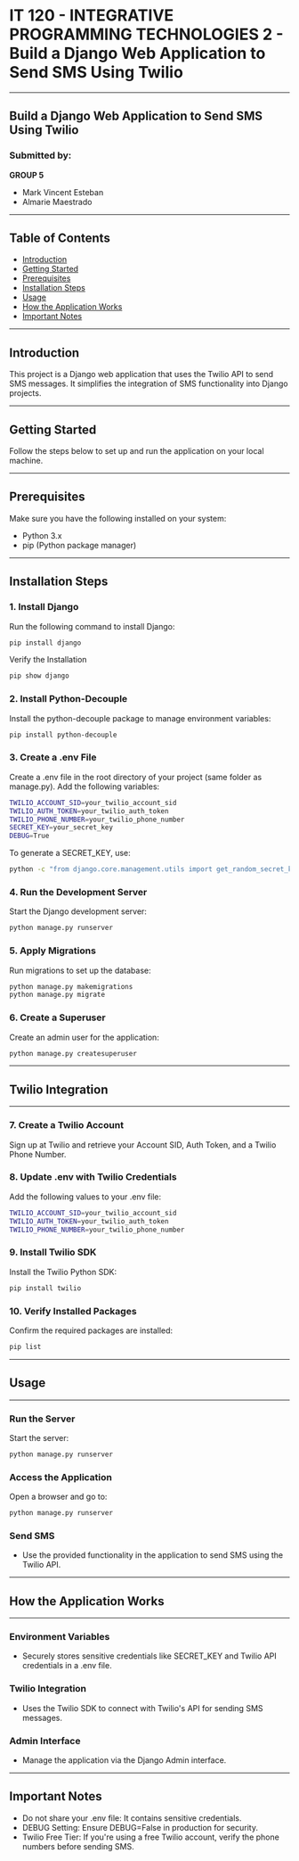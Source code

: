 # IT 120 - INTEGRATIVE PROGRAMMING TECHNOLOGIES 2 - Build a Django Web Application to Send SMS Using Twilio
---
## Build a Django Web Application to Send SMS Using Twilio

### Submitted by:
**GROUP 5**  
- Mark Vincent Esteban 
- Almarie Maestrado
  
---

## Table of Contents
- [Introduction](#introduction)
- [Getting Started](#getting-started)
- [Prerequisites](#prerequisites)
- [Installation Steps](#installation-steps)
- [Usage](#usage)
- [How the Application Works](#how-the-application-works)
- [Important Notes](#important-notes)

---

## Introduction
This project is a Django web application that uses the Twilio API to send SMS messages. It simplifies the integration of SMS functionality into Django projects.

---

## Getting Started
Follow the steps below to set up and run the application on your local machine.

---

## Prerequisites
Make sure you have the following installed on your system:
- Python 3.x
- pip (Python package manager)

---

## Installation Steps

### 1. Install Django
Run the following command to install Django:
```bash
pip install django
```
Verify the Installation
```bash
pip show django
```
### 2. Install Python-Decouple
Install the python-decouple package to manage environment variables:
```bash
pip install python-decouple
```
### 3. Create a .env File
Create a .env file in the root directory of your project (same folder as manage.py). Add the following variables:
```bash
TWILIO_ACCOUNT_SID=your_twilio_account_sid
TWILIO_AUTH_TOKEN=your_twilio_auth_token
TWILIO_PHONE_NUMBER=your_twilio_phone_number
SECRET_KEY=your_secret_key
DEBUG=True

```
To generate a SECRET_KEY, use:
```bash
python -c "from django.core.management.utils import get_random_secret_key; print(get_random_secret_key())"
```
### 4. Run the Development Server
Start the Django development server:
```bash
python manage.py runserver
```
### 5. Apply Migrations
Run migrations to set up the database:
```bash
python manage.py makemigrations
python manage.py migrate
```
### 6. Create a Superuser
Create an admin user for the application:
```bash
python manage.py createsuperuser
```

---
## Twilio Integration
---

### 7. Create a Twilio Account
Sign up at Twilio and retrieve your Account SID, Auth Token, and a Twilio Phone Number.

### 8. Update .env with Twilio Credentials
Add the following values to your .env file:
```bash
TWILIO_ACCOUNT_SID=your_twilio_account_sid
TWILIO_AUTH_TOKEN=your_twilio_auth_token
TWILIO_PHONE_NUMBER=your_twilio_phone_number
```
### 9. Install Twilio SDK
Install the Twilio Python SDK:
```bash
pip install twilio
```
### 10. Verify Installed Packages
Confirm the required packages are installed:
```bash
pip list
```

---
## Usage
---

### Run the Server
Start the server:
```bash
python manage.py runserver
```
### Access the Application
Open a browser and go to:
```bash
python manage.py runserver
```

### Send SMS
- Use the provided functionality in the application to send SMS using the Twilio API.

---
## How the Application Works
---

### Environment Variables
- Securely stores sensitive credentials like SECRET_KEY and Twilio API credentials in a .env file.

### Twilio Integration
- Uses the Twilio SDK to connect with Twilio's API for sending SMS messages.

### Admin Interface
- Manage the application via the Django Admin interface.
  
---
## Important Notes

- Do not share your .env file: It contains sensitive credentials.
- DEBUG Setting: Ensure DEBUG=False in production for security.
- Twilio Free Tier: If you're using a free Twilio account, verify the phone numbers before sending SMS.



